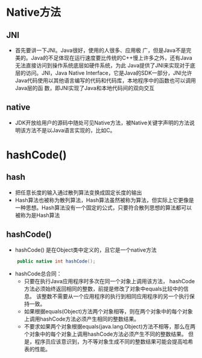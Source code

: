# Native方法

## JNI 
* 首先要讲一下JNI。Java很好，使用的人很多、应用极 广，但是Java不是完美的。Java的不足体现在运行速度要比传统的C++慢上许多之外，还有Java无法直接访问到操作系统底层如硬件系统，为此 Java提供了JNI来实现对于底层的访问。JNI，Java Native Interface，它是Java的SDK一部分，JNI允许Java代码使用以其他语言编写的代码和代码库，本地程序中的函数也可以调用Java层的函 数，即JNI实现了Java和本地代码间的双向交互

## native 
* JDK开放给用户的源码中随处可见Native方法，被Native关键字声明的方法说明该方法不是以Java语言实现的，比如C。

# hashCode()

## hash

* 把任意长度的输入通过散列算法变换成固定长度的输出
* Hash算法也被称为散列算法，Hash算法虽然被称为算法，但实际上它更像是一种思想。Hash算法没有一个固定的公式，只要符合散列思想的算法都可以被称为是Hash算法

## hashCode()

* hashCode() 是在Object类中定义的，且它是一个native方法
~~~java
	public native int hashCode();
~~~
* hashCode总合同：
	* 只要在执行Java应用程序时多次在同一个对象上调用该方法， hashCode方法必须始终返回相同的整数，前提是修改了对象中equals比较中的信息。 该整数不需要从一个应用程序的执行到相同应用程序的另一个执行保持一致。
	* 如果根据equals(Object)方法两个对象相等，则在两个对象中的每个对象上调用hashCode方法必须产生相同的整数结果。
	* 不要求如果两个对象根据equals(java.lang.Object)方法不相等，那么在两个对象中的每个对象上调用hashCode方法必须产生不同的整数结果。 但是，程序员应该意识到，为不等对象生成不同的整数结果可能会提高哈希表的性能。

